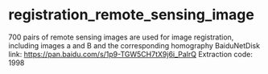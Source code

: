 # registration_remote_sensing_image
700 pairs of remote sensing images are used for image registration, including images a and B and the corresponding homography
BaiduNetDisk link: https://pan.baidu.com/s/1p9-TGW5CH7tX9j6i_PalrQ 
Extraction code: 1998 
